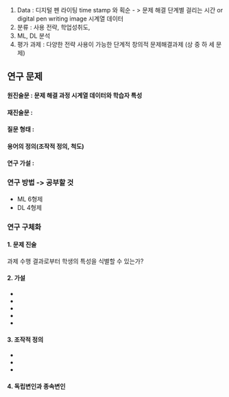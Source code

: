 1. Data : 디지털 펜 라이팅 time stamp 와 획순 - > 문제 해결 단계별 걸리는 시간 or digital pen writing image 시계열 데이터
2. 분류 :  사용 전략, 학업성취도, 
3. ML, DL 분석
4. 평가 과제 : 다양한 전략 사용이 가능한 단계적 창의적 문제해결과제 (상 중 하 세 문제)

## 연구 문제
#### 원진술문 : 문제 해결 과정 시계열 데이터와 학습자 특성
#### 재진술문 : 
#### 질문 형태 :
#### 용어의 정의(조작적 정의, 척도)
#### 연구 가설 : 

### 연구 방법 -> 공부할 것
* ML 6형제
* DL 4형제 

### 연구 구체화
#### 1. 문제 진술
과제 수행 결과로부터 학생의 특성을 식별할 수 있는가?
#### 2. 가설
* 
* 
* 
* 
* 
#### 3. 조작적 정의
* 
* 
* 
#### 4. 독립변인과 종속변인